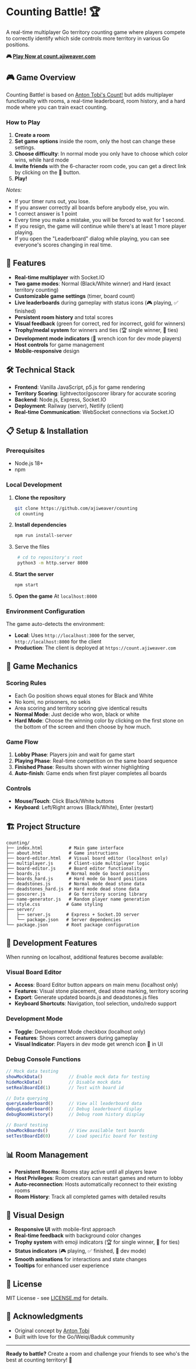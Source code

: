 # Counting Battle! 🏆

A real-time multiplayer Go territory counting game where players compete to correctly identify which side controls more territory in various Go positions.

**🎮 [Play Now at count.ajiweaver.com](https://count.ajiweaver.com)**

## 🎮 Game Overview

Counting Battle! is based on [Anton Tobi's Count!](https://count.antontobi.com/) but adds multiplayer functionality with rooms, a real-time leaderboard,
room history, and a hard mode where you can train exact counting.

### How to Play
1. **Create a room**
1. **Set game options** inside the room, only the host can change these settings.
2. **Choose difficulty**: In normal mode you only have to choose which color wins, while hard mode 
3. **Invite friends** with the 6-character room code, you can get a direct link by clicking on the 🔗 button.
4. **Play!** 

*Notes:*
- If your timer runs out, you lose.
- If you answer correctly all boards before anybody else, you win.
- 1 correct answer is 1 point
- Every time you make a mistake, you will be forced to wait for 1 second.
- If you resign, the game will continue while there's at least 1 more player playing.
- If you open the "Leaderboard" dialog while playing, you can see everyone's scores changing in real time.

## 🚀 Features

- **Real-time multiplayer** with Socket.IO
- **Two game modes**: Normal (Black/White winner) and Hard (exact territory counting)
- **Customizable game settings** (timer, board count)
- **Live leaderboards** during gameplay with status icons (🎮 playing, ✅ finished)
- **Persistent room history** and total scores
- **Visual feedback** (green for correct, red for incorrect, gold for winners)
- **Trophy/medal system** for winners and ties (🏆 single winner, 🥇 ties)
- **Development mode indicators** (🔧 wrench icon for dev mode players)
- **Host controls** for game management
- **Mobile-responsive** design

## 🛠️ Technical Stack

- **Frontend**: Vanilla JavaScript, p5.js for game rendering
- **Territory Scoring**: lightvector/goscorer library for accurate scoring
- **Backend**: Node.js, Express, Socket.IO
- **Deployment**: Railway (server), Netlify (client)
- **Real-time Communication**: WebSocket connections via Socket.IO

## 📋 Setup & Installation

### Prerequisites
- Node.js 18+ 
- npm

### Local Development

1. **Clone the repository**
   ```bash
   git clone https://github.com/ajiweaver/counting
   cd counting
   ```

2. **Install dependencies**
   ```bash
   npm run install-server
   ```

3. Serve the files
   ```bash
    # cd to repository's root
    python3 -m http.server 8000
    ```

4. **Start the server**
   ```bash
   npm start
   ```

5. **Open the game**
   At `localhost:8000`


### Environment Configuration

The game auto-detects the environment:
- **Local**: Uses `http://localhost:3000` for the server, `http://localhost:8000` for the client
- **Production**: The client is deployed at `https://count.ajiweaver.com`

## 🎯 Game Mechanics

### Scoring Rules
- Each Go position shows equal stones for Black and White
- No komi, no prisoners, no sekis
- Area scoring and territory scoring give identical results
- **Normal Mode**: Just decide who won, black or white
- **Hard Mode**: Choose the winning color by clicking on the first stone on the bottom of the screen
and then choose by how much.

### Game Flow
1. **Lobby Phase**: Players join and wait for game start
2. **Playing Phase**: Real-time competition on the same board sequence
3. **Finished Phase**: Results shown with winner highlighting
4. **Auto-finish**: Game ends when first player completes all boards

### Controls
- **Mouse/Touch**: Click Black/White buttons
- **Keyboard**: Left/Right arrows (Black/White), Enter (restart)

## 🏗️ Project Structure

```
counting/
├── index.html          # Main game interface
├── about.html          # Game instructions
├── board-editor.html   # Visual board editor (localhost only)
├── multiplayer.js      # Client-side multiplayer logic
├── board-editor.js     # Board editor functionality
├── boards.js          # Normal mode Go board positions
├── boards_hard.js      # Hard mode Go board positions
├── deadstones.js       # Normal mode dead stone data
├── deadstones_hard.js  # Hard mode dead stone data
├── goscorer.js         # Go territory scoring library
├── name-generator.js   # Random player name generation
├── style.css          # Game styling
├── server/
│   ├── server.js      # Express + Socket.IO server
│   └── package.json   # Server dependencies
└── package.json       # Root package configuration
```

## 🔧 Development Features

When running on localhost, additional features become available:

### Visual Board Editor
- **Access**: Board Editor button appears on main menu (localhost only)
- **Features**: Visual stone placement, dead stone marking, territory scoring
- **Export**: Generate updated boards.js and deadstones.js files
- **Keyboard Shortcuts**: Navigation, tool selection, undo/redo support

### Development Mode
- **Toggle**: Development Mode checkbox (localhost only)
- **Features**: Shows correct answers during gameplay
- **Visual Indicator**: Players in dev mode get wrench icon 🔧 in UI

### Debug Console Functions
```javascript
// Mock data testing
showMockData()          // Enable mock data for testing
hideMockData()          // Disable mock data
setRealBoardId(1)       // Test with board id

// Data querying
queryLeaderboard()      // View all leaderboard data
debugLeaderboard()      // Debug leaderboard display
debugRoomHistory()      // Debug room history display

// Board testing
showMockBoards()        // View available test boards
setTestBoardId(0)       // Load specific board for testing
```

## 📊 Room Management

- **Persistent Rooms**: Rooms stay active until all players leave
- **Host Privileges**: Room creators can restart games and return to lobby
- **Auto-reconnection**: Hosts automatically reconnect to their existing rooms
- **Room History**: Track all completed games with detailed results

## 🎨 Visual Design

- **Responsive UI** with mobile-first approach
- **Real-time feedback** with background color changes
- **Trophy system** with emoji indicators (🏆 for single winner, 🥇 for ties)
- **Status indicators** (🎮 playing, ✅ finished, 🔧 dev mode)
- **Smooth animations** for interactions and state changes
- **Tooltips** for enhanced user experience

## 📄 License

MIT License - see [LICENSE.md](LICENSE.md) for details.

## 🙏 Acknowledgments

- Original concept by [Anton Tobi](https://count.antontobi.com/)
- Built with love for the Go/Weiqi/Baduk community

---

**Ready to battle?** Create a room and challenge your friends to see who's the best at counting territory! 🥊
